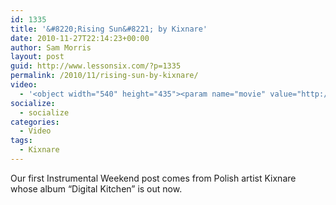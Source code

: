```yaml
---
id: 1335
title: '&#8220;Rising Sun&#8221; by Kixnare'
date: 2010-11-27T22:14:23+00:00
author: Sam Morris
layout: post
guid: http://www.lessonsix.com/?p=1335
permalink: /2010/11/rising-sun-by-kixnare/
video:
  - '<object width="540" height="435"><param name="movie" value="http://www.youtube.com/v/jkzEM6uEs8c?fs=1&hl=en_GB"></param><param name="allowFullScreen" value="true"></param><param name="allowscriptaccess" value="always"></param><embed src="http://www.youtube.com/v/jkzEM6uEs8c?fs=1&hl=en_GB" type="application/x-shockwave-flash" width="540" height="435" allowscriptaccess="always" allowfullscreen="true"></embed></object>'
socialize:
  - socialize
categories:
  - Video
tags:
  - Kixnare
---
```

Our first Instrumental Weekend post comes from Polish artist Kixnare whose album &#8220;Digital Kitchen&#8221; is out now.